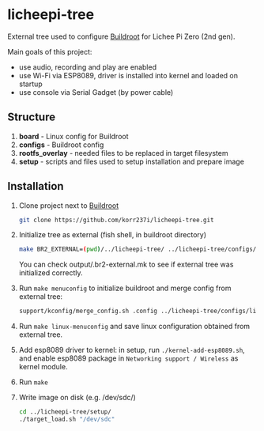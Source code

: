 # licheepi-tree

External tree used to configure [Buildroot](https://buildroot.org) for Lichee Pi Zero (2nd gen).

Main goals of this project:

- use audio, recording and play are enabled
- use Wi-Fi via ESP8089, driver is installed into kernel and loaded on startup
- use console via Serial Gadget (by power cable)

## Structure

1. **board** - Linux config for Buildroot
2. **configs** - Buildroot config
4. **rootfs_overlay** - needed files to be replaced in target filesystem
5. **setup** - scripts and files used to setup installation and prepare image

## Installation

1. Clone project next to [Buildroot](https://github.com/buildroot/buildroot)

   ```bash
   git clone https://github.com/korr237i/licheepi-tree.git
   ```

2. Initialize tree as external (fish shell, in buildroot directory)

   ```bash
   make BR2_EXTERNAL=(pwd)/../licheepi-tree/ ../licheepi-tree/configs/licheepi.config
   ```
   
   You can check output/.br2-external.mk to see if external tree was initialized correctly.

3. Run `make menuconfig`  to initialize buildroot and merge config from external tree:

   ```bash
   support/kconfig/merge_config.sh .config ../licheepi-tree/configs/licheepi.config
   ```

4. Run `make linux-menuconfig` and save linux configuration obtained from external tree.

5. Add esp8089 driver to kernel: in setup, run `./kernel-add-esp8089.sh`, and enable esp8089 package in `Networking support / Wireless` as kernel module.

6. Run `make`

7. Write image on disk (e.g. /dev/sdc/)
    ```bash
    cd ../licheepi-tree/setup/
    ./target_load.sh "/dev/sdc"
    ```